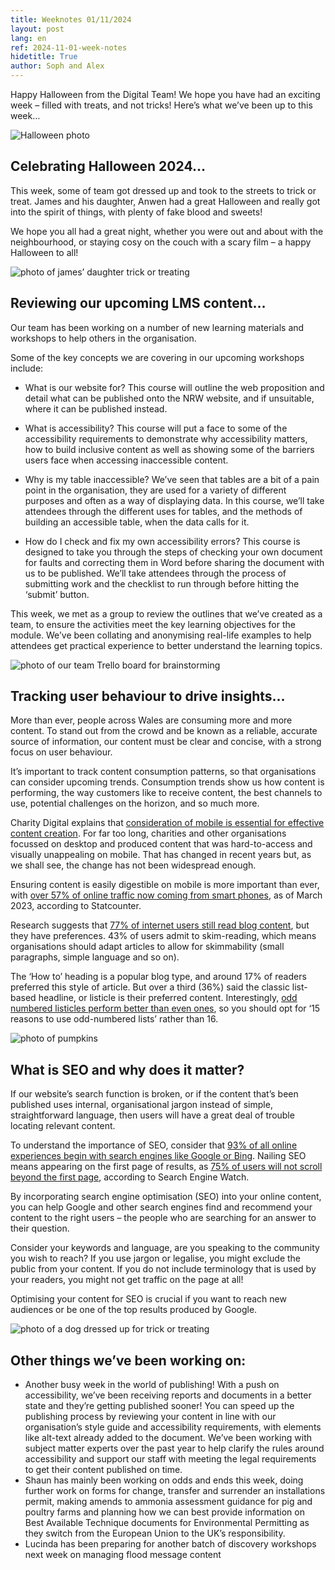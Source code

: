 ```yaml
---
title: Weeknotes 01/11/2024
layout: post
lang: en
ref: 2024-11-01-week-notes
hidetitle: True
author: Soph and Alex
---
```


Happy Halloween from the Digital Team! We hope you have had an exciting week – filled with treats, and not tricks! Here’s what we’ve been up to this week…

![Halloween photo](https://github.com/nrw-digital/week-notes/blob/000e9bed81ceab11865846e2da14f3de11f47257/images/halloween-decorating-2455253_1280.jpg?raw=true)

## Celebrating Halloween 2024…
This week, some of team got dressed up and took to the streets to trick or treat. James and his daughter, Anwen had a great Halloween and really got into the spirit of things, with plenty of fake blood and sweets! 

We hope you all had a great night, whether you were out and about with the neighbourhood, or staying cosy on the couch with a scary film – a happy Halloween to all!

![photo of james’ daughter trick or treating](https://github.com/nrw-digital/week-notes/blob/000e9bed81ceab11865846e2da14f3de11f47257/images/countryside%20code%20page%20images.png?raw=true)

## Reviewing our upcoming LMS content…

Our team has been working on a number of new learning materials and workshops to help others in the organisation. 

Some of the key concepts we are covering in our upcoming workshops include:

+ What is our website for? 
This course will outline the web proposition and detail what can be published onto the NRW website, and if unsuitable, where it can be published instead.

+ What is accessibility?
This course will put a face to some of the accessibility requirements to demonstrate why accessibility matters, how to build inclusive content as well as showing some of the barriers users face when accessing inaccessible content.

+ Why is my table inaccessible?
We’ve seen that tables are a bit of a pain point in the organisation, they are used for a variety of different purposes and often as a way of displaying data. In this course, we’ll take attendees through the different uses for tables, and the methods of building an accessible table, when the data calls for it.

+ How do I check and fix my own accessibility errors?
This course is designed to take you through the steps of checking your own document for faults and correcting them in Word before sharing the document with us to be published. We’ll take attendees through the process of submitting work and the checklist to run through before hitting the ‘submit’ button.

This week, we met as a group to review the outlines that we’ve created as a team, to ensure the activities meet the key learning objectives for the module. We’ve been collating and anonymising real-life examples to help attendees get practical experience to better understand the learning topics.

![photo of our team Trello board for brainstorming](https://github.com/nrw-digital/week-notes/blob/000e9bed81ceab11865846e2da14f3de11f47257/images/trello%20board%20-%20LMS%20materials.PNG?raw=true)

## Tracking user behaviour to drive insights…

More than ever, people across Wales are consuming more and more content. To stand out from the crowd and be known as a reliable, accurate source of information, our content must be clear and concise, with a strong focus on user behaviour. 

It’s important to track content consumption patterns, so that organisations can consider upcoming trends. Consumption trends show us how content is performing, the way customers like to receive content, the best channels to use, potential challenges on the horizon, and so much more.

Charity Digital explains that [consideration of mobile is essential for effective content creation](https://charitydigital.org.uk/topics/content-facts-you-need-to-know-in-2025-10932). For far too long, charities and other organisations focussed on desktop and produced content that was hard-to-access and visually unappealing on mobile. That has changed in recent years but, as we shall see, the change has not been widespread enough.

Ensuring content is easily digestible on mobile is more important than ever, with [over 57% of online traffic now coming from smart phones](https://gs.statcounter.com/platform-market-share/desktop-mobile-tablet), as of March 2023, according to Statcounter.

Research suggests that [77% of internet users still read blog content](https://www.impactplus.com/blogging-statistics-55-reasons-blogging-creates-55-more-traffic), but they have preferences. 43% of users admit to skim-reading, which means organisations should adapt articles to allow for skimmability (small paragraphs, simple language and so on).
 
The ‘How to’ heading is a popular blog type, and around 17% of readers preferred this style of article. But over a third (36%) said the classic list-based headline, or listicle is their preferred content. Interestingly, [odd numbered listicles perform better than even ones](https://www.engageweb.co.uk/odd-numbered-lists-work-well-13830.html), so you should opt for ‘15 reasons to use odd-numbered lists’ rather than 16.

![photo of pumpkins](https://github.com/nrw-digital/week-notes/blob/000e9bed81ceab11865846e2da14f3de11f47257/images/vegetable-4552723_1280.jpg?raw=true)

## What is SEO and why does it matter?

If our website’s search function is broken, or if the content that’s been published uses internal, organisational jargon instead of simple, straightforward language, then users will have a great deal of trouble locating relevant content. 

To understand the importance of SEO, consider that [93% of all online experiences begin with search engines like Google or Bing](https://www.imforza.com/blog/8-seo-stats-that-are-hard-to-ignore/). Nailing SEO means appearing on the first page of results, as [75% of users will not scroll beyond the first page](https://www.searchenginewatch.com/2013/06/20/no-1-position-in-google-gets-33-of-search-traffic-study/), according to Search Engine Watch.

By incorporating search engine optimisation (SEO) into your online content, you can help Google and other search engines find and recommend your content to the right users – the people who are searching for an answer to their question. 

Consider your keywords and language, are you speaking to the community you wish to reach? If you use jargon or legalise, you might exclude the public from your content. If you do not include terminology that is used by your readers, you might not get traffic on the page at all! 

Optimising your content for SEO is crucial if you want to reach new audiences or be one of the top results produced by Google.

![photo of a dog dressed up for trick or treating](https://github.com/nrw-digital/week-notes/blob/000e9bed81ceab11865846e2da14f3de11f47257/images/autumncontest-8311751_1280.jpg?raw=true)

## Other things we’ve been working on:

+ Another busy week in the world of publishing! With a push on accessibility, we’ve been receiving reports and documents in a better state and they’re getting published sooner! You can speed up the publishing process by reviewing your content in line with our organisation’s style guide and accessibility requirements, with elements like alt-text already added to the document. We’ve been working with subject matter experts over the past year to help clarify the rules around accessibility and support our staff with meeting the legal requirements to get their content published on time. 
+ Shaun has mainly been working on odds and ends this week, doing further work on forms for change, transfer and surrender an installations permit, making amends to ammonia assessment guidance for pig and poultry farms and planning how we can best provide information on Best Available Technique documents for Environmental Permitting as they switch from the European Union to the UK’s responsibility.
+ Lucinda has been preparing for another batch of discovery workshops next week on managing flood message content
